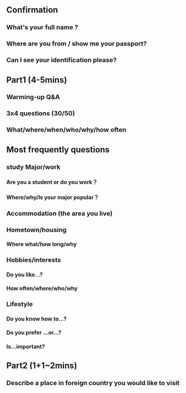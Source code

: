 ## Confirmation

### What's your full name ?

### Where are you from / show me your passport?

### Can I see your identification please?

## Part1 (4-5mins)

### Warming-up Q&A

### 3x4 questions (30/50)

### What/where/when/who/why/how often

## Most frequently questions

### study Major/work

#### Are you a student or do you work？

#### Where/why/Is your major popular？

### Accommodation (the area you live)

### Hometown/housing

#### Where what/how long/why

### Hobbies/interests

#### Do you like...?

#### How often/where/who/why

### Lifestyle

#### Do you know how to...?

#### Do you prefer ...or...?

#### Is...important?

## Part2 (1+1~2mins)

### Describe a place in foreign country you would like to visit

